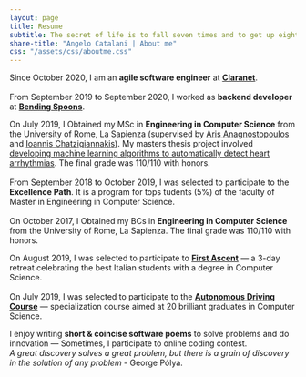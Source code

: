```yaml
---
layout: page
title: Resume
subtitle: The secret of life is to fall seven times and to get up eight times - Paulo Coelho
share-title: "Angelo Catalani | About me"
css: "/assets/css/aboutme.css"
---
```


<div id="aboutme-section">

<p class="about-text">
<span class="fa fa-briefcase about-icon"></span>

Since October 2020, I am an <strong>agile software engineer</strong> at <a href="https://www.claranet.it/"><strong>Claranet</strong></a>.<br><br>
From September 2019 to September 2020, I worked as <strong>backend developer</strong> at <a href="https://www.bendingspoons.com/"><strong>Bending Spoons</strong></a>.
</p>


<p class="about-text">
<span class="fa fa-graduation-cap about-icon"></span>

On July 2019, I Obtained my MSc in <strong>Engineering in Computer Science</strong> from the University of Rome, La Sapienza (supervised by 
<a href="http://aris.me/" target="_blank">Aris Anagnostopoulos</a> and <a href="http://ichatz.me/" target="_blank">Ioannis Chatzigiannakis</a>). My masters thesis project involved
<a href="https://drive.google.com/file/d/1jZq8E1ZJkLabFedIG-wtL8IzepZdELkJ/view" target="_blank">developing machine learning algorithms to automatically detect heart arrhythmias</a>.
The final grade was 110/110 with honors.<br><br>
From September 2018 to October 2019, I was selected to participate to the <strong>Excellence Path</strong>. It is a program for tops tudents (5%) of the faculty of Master in Engineering in Computer Science.<br><br>
On October 2017, I Obtained my BCs in <strong>Engineering in Computer Science</strong> from the University of Rome, La Sapienza. The final grade was 110/110 with honors.

</p>


<p class="about-text">
<span class="fa fa-award about-icon"></span>

On August 2019, I was selected to participate to <a href="https://italy.firstascent.io/"><strong>First Ascent</strong></a> &mdash; a 3-day retreat celebrating the best Italian students with a degree in Computer Science.<br><br>
On July 2019, I was selected to participate to the <a href="https://drive.google.com/file/d/18Lgu3-nhTgSDFdut5Ak7EkEtru5AB38I/view"><strong>Autonomous Driving Course</strong></a> &mdash;  specialization course aimed at 20 brilliant graduates in Computer Science.

</p>



<p class="about-text">
<span class="fa fa-code about-icon"></span>
I enjoy writing <strong>short & coincise software poems</strong> to solve problems and do innovation &mdash;
Sometimes, I participate to online coding contest.<br>
<i>A great discovery solves a great problem, but there is a grain of discovery in the solution of any problem</i>
- George Pólya. 
</p>
</div>